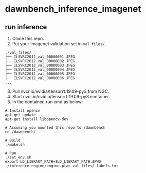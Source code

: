 # dawnbench_inference_imagenet

## run inference
1. Clone this repo.
2. Put your Imagenet validation set in `val_files/`.
```Example:
./val_files/
├── ILSVRC2012_val_00000001.JPEG
├── ILSVRC2012_val_00000002.JPEG
├── ILSVRC2012_val_00000003.JPEG
├── ILSVRC2012_val_00000004.JPEG
├── ILSVRC2012_val_00000005.JPEG
├── ILSVRC2012_val_00000006.JPEG
...
```
3. Pull nvcr.io/nvidia/tensorrt:19.09-py3 from NGC.
4. Start nvcr.io/nvidia/tensorrt:19.09-py3 container.
5. In the container, run cmd as below:
```
# Install opencv
apt-get update
apt-get install libopencv-dev

# Assuming you mounted this repo to /dawnbench
cd /dawnbench/   

# Build
./make.sh

# Run
./set_env.sh
export LD_LIBRARY_PATH=$LD_LIBRARY_PATH:$PWD
./inference engine/engine.plan val_files/ labels.txt
```
